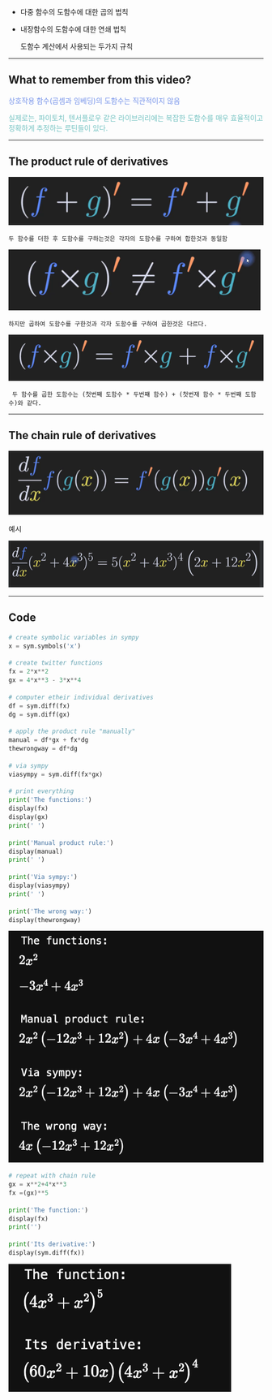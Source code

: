 - 다중 함수의 도함수에 대한 곱의 법칙
- 내장함수의 도함수에 대한 연쇄 법칙

	도함수 계산에서 사용되는 두가지 규칙

---
## What to remember from this video?

<span style="color:rgb(118, 147, 234)">상호작용 함수(곱셈과 임베딩)의 도함수는 직관적이지 않음</span>

<span style="color:rgb(116, 195, 194)">실제로는, 파이토치, 텐서플로우 같은 라이브러리에는 복잡한 도함수를 매우 효율적이고 정확하게 추정하는 루틴들이 있다.
</span> 

---
## The product rule of derivatives

![29.Pasted image 20241009201812](../pic/5.%20Math,%20numpy,%20PyTorch/29.Pasted%20image%2020241009201812.png)

	두 함수를 더한 후 도함수를 구하는것은 각자의 도함수를 구하여 합한것과 동일함

![29.Pasted image 20241009201843](../pic/5.%20Math,%20numpy,%20PyTorch/29.Pasted%20image%2020241009201843.png)

	하지만 곱하여 도함수를 구한것과 각자 도함수를 구하여 곱한것은 다르다.

![29.Pasted image 20241009201941](../pic/5.%20Math,%20numpy,%20PyTorch/29.Pasted%20image%2020241009201941.png)

	 두 함수를 곱한 도함수는 (첫번째 도함수 * 두번쨰 함수) + (첫번재 함수 * 두번쨰 도함수)와 같다.
 ---
## The chain rule of derivatives

![29.Pasted image 20241009202851](../pic/5.%20Math,%20numpy,%20PyTorch/29.Pasted%20image%2020241009202851.png)

예시

![29.Pasted image 20241009202908](../pic/5.%20Math,%20numpy,%20PyTorch/29.Pasted%20image%2020241009202908.png)


----
## Code

```python
# create symbolic variables in sympy
x = sym.symbols('x')

# create twitter functions
fx = 2*x**2
gx = 4*x**3 - 3*x**4

# computer etheir individual derivatives
df = sym.diff(fx)
dg = sym.diff(gx)

# apply the product rule "manually"
manual = df*gx + fx*dg
thewrongway = df*dg

# via sympy
viasympy = sym.diff(fx*gx)

# print everything
print('The functions:')
display(fx)
display(gx)
print(' ')

print('Manual product rule:')
display(manual)
print(' ')

print('Via sympy:')
display(viasympy)
print(' ')

print('The wrong way:')
display(thewrongway)
```
![29.Pasted image 20241009205908](../pic/5.%20Math,%20numpy,%20PyTorch/29.Pasted%20image%2020241009205908.png)

```python
# repeat with chain rule
gx = x**2+4*x**3
fx =(gx)**5

print('The function:')
display(fx)
print('')

print('Its derivative:')
display(sym.diff(fx))
```
![29.Pasted image 20241009205932](../pic/5.%20Math,%20numpy,%20PyTorch/29.Pasted%20image%2020241009205932.png)
